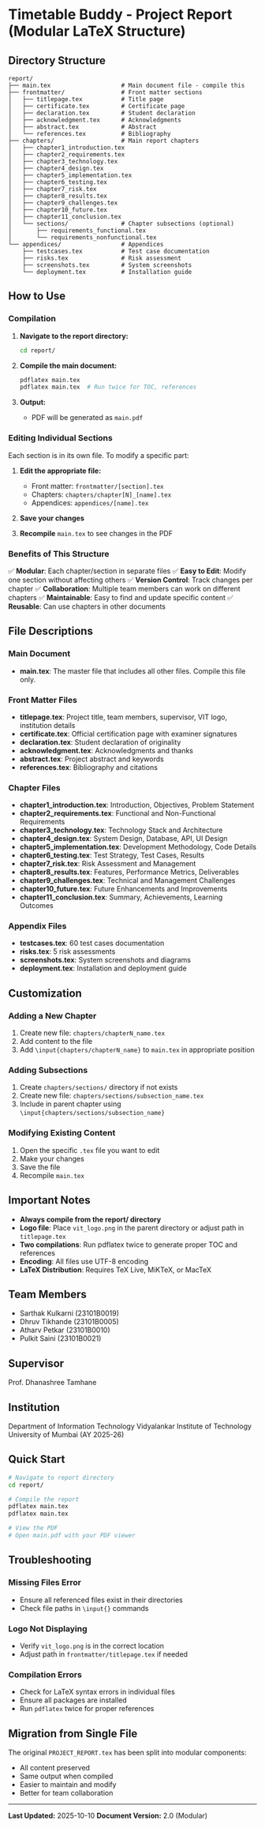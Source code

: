 # Timetable Buddy - Project Report (Modular LaTeX Structure)

## Directory Structure

```
report/
├── main.tex                    # Main document file - compile this
├── frontmatter/                # Front matter sections
│   ├── titlepage.tex           # Title page
│   ├── certificate.tex         # Certificate page
│   ├── declaration.tex         # Student declaration
│   ├── acknowledgment.tex      # Acknowledgments
│   ├── abstract.tex            # Abstract
│   └── references.tex          # Bibliography
├── chapters/                   # Main report chapters
│   ├── chapter1_introduction.tex
│   ├── chapter2_requirements.tex
│   ├── chapter3_technology.tex
│   ├── chapter4_design.tex
│   ├── chapter5_implementation.tex
│   ├── chapter6_testing.tex
│   ├── chapter7_risk.tex
│   ├── chapter8_results.tex
│   ├── chapter9_challenges.tex
│   ├── chapter10_future.tex
│   ├── chapter11_conclusion.tex
│   └── sections/               # Chapter subsections (optional)
│       ├── requirements_functional.tex
│       └── requirements_nonfunctional.tex
└── appendices/                 # Appendices
    ├── testcases.tex           # Test case documentation
    ├── risks.tex               # Risk assessment
    ├── screenshots.tex         # System screenshots
    └── deployment.tex          # Installation guide

```

## How to Use

### Compilation

1. **Navigate to the report directory:**
   ```bash
   cd report/
   ```

2. **Compile the main document:**
   ```bash
   pdflatex main.tex
   pdflatex main.tex  # Run twice for TOC, references
   ```

3. **Output:**
   - PDF will be generated as `main.pdf`

### Editing Individual Sections

Each section is in its own file. To modify a specific part:

1. **Edit the appropriate file:**
   - Front matter: `frontmatter/[section].tex`
   - Chapters: `chapters/chapter[N]_[name].tex`
   - Appendices: `appendices/[name].tex`

2. **Save your changes**

3. **Recompile** `main.tex` to see changes in the PDF

### Benefits of This Structure

✅ **Modular**: Each chapter/section in separate files
✅ **Easy to Edit**: Modify one section without affecting others
✅ **Version Control**: Track changes per chapter
✅ **Collaboration**: Multiple team members can work on different chapters
✅ **Maintainable**: Easy to find and update specific content
✅ **Reusable**: Can use chapters in other documents

## File Descriptions

### Main Document
- **main.tex**: The master file that includes all other files. Compile this file only.

### Front Matter Files
- **titlepage.tex**: Project title, team members, supervisor, VIT logo, institution details
- **certificate.tex**: Official certification page with examiner signatures
- **declaration.tex**: Student declaration of originality
- **acknowledgment.tex**: Acknowledgments and thanks
- **abstract.tex**: Project abstract and keywords
- **references.tex**: Bibliography and citations

### Chapter Files
- **chapter1_introduction.tex**: Introduction, Objectives, Problem Statement
- **chapter2_requirements.tex**: Functional and Non-Functional Requirements
- **chapter3_technology.tex**: Technology Stack and Architecture
- **chapter4_design.tex**: System Design, Database, API, UI Design
- **chapter5_implementation.tex**: Development Methodology, Code Details
- **chapter6_testing.tex**: Test Strategy, Test Cases, Results
- **chapter7_risk.tex**: Risk Assessment and Management
- **chapter8_results.tex**: Features, Performance Metrics, Deliverables
- **chapter9_challenges.tex**: Technical and Management Challenges
- **chapter10_future.tex**: Future Enhancements and Improvements
- **chapter11_conclusion.tex**: Summary, Achievements, Learning Outcomes

### Appendix Files
- **testcases.tex**: 60 test cases documentation
- **risks.tex**: 5 risk assessments
- **screenshots.tex**: System screenshots and diagrams
- **deployment.tex**: Installation and deployment guide

## Customization

### Adding a New Chapter
1. Create new file: `chapters/chapterN_name.tex`
2. Add content to the file
3. Add `\input{chapters/chapterN_name}` to `main.tex` in appropriate position

### Adding Subsections
1. Create `chapters/sections/` directory if not exists
2. Create new file: `chapters/sections/subsection_name.tex`
3. Include in parent chapter using `\input{chapters/sections/subsection_name}`

### Modifying Existing Content
1. Open the specific `.tex` file you want to edit
2. Make your changes
3. Save the file
4. Recompile `main.tex`

## Important Notes

- **Always compile from the report/ directory**
- **Logo file**: Place `vit_logo.png` in the parent directory or adjust path in `titlepage.tex`
- **Two compilations**: Run pdflatex twice to generate proper TOC and references
- **Encoding**: All files use UTF-8 encoding
- **LaTeX Distribution**: Requires TeX Live, MiKTeX, or MacTeX

## Team Members
- Sarthak Kulkarni (23101B0019)
- Dhruv Tikhande (23101B0005)
- Atharv Petkar (23101B0010)
- Pulkit Saini (23101B0021)

## Supervisor
Prof. Dhanashree Tamhane

## Institution
Department of Information Technology
Vidyalankar Institute of Technology
University of Mumbai
(AY 2025-26)

## Quick Start

```bash
# Navigate to report directory
cd report/

# Compile the report
pdflatex main.tex
pdflatex main.tex

# View the PDF
# Open main.pdf with your PDF viewer
```

## Troubleshooting

### Missing Files Error
- Ensure all referenced files exist in their directories
- Check file paths in `\input{}` commands

### Logo Not Displaying
- Verify `vit_logo.png` is in the correct location
- Adjust path in `frontmatter/titlepage.tex` if needed

### Compilation Errors
- Check for LaTeX syntax errors in individual files
- Ensure all packages are installed
- Run `pdflatex` twice for proper references

## Migration from Single File

The original `PROJECT_REPORT.tex` has been split into modular components:
- All content preserved
- Same output when compiled
- Easier to maintain and modify
- Better for team collaboration

---

**Last Updated:** 2025-10-10
**Document Version:** 2.0 (Modular)
